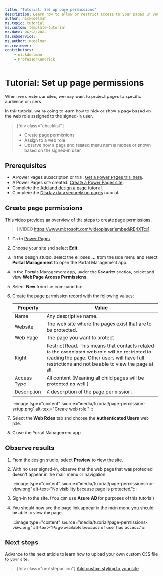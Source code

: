 ```yaml
---
title: "Tutorial: Set up page permissions"
description: Learn how to allow or restrict access to your pages in your site.
author: nickdoelman
ms.topic: tutorial
ms.custom: template-tutorial
ms.date: 06/02/2022
ms.subservice:
ms.author: ndoelman 
ms.reviewer: 
contributors:
    - nickdoelman
    - ProfessorKendrick
---
```


# Tutorial: Set up page permissions 

When we create our sites, we may want to protect pages to specific audience or users.

In this tutorial, we're going to learn how to hide or show a page based on the web role assigned to the signed-in user.

> [!div class="checklist"]
> * Create page permissions
> * Assign to a web role
> * Observe how a page and related menu item is hidden or shown based on the signed-in user

## Prerequisites

- A Power Pages subscription or trial. [Get a Power Pages trial here](trial-signup.md).
- A Power Pages site created. [Create a Power Pages site](create-manage.md).
- Complete the [Add and design a page](tutorial-add-webpage.md) tutorial.
- Complete the [Display data securely on pages](tutorial-display-data-securely.md) tutorial.

## Create page permissions

This video provides an overview of the steps to create page permissions.

> [!VIDEO https://www.microsoft.com/videoplayer/embed/RE4XTcs]

1. Go to [Power Pages](https://make.powerpages.microsoft.com/).

1. Choose your site and select **Edit**. 

1. In the design studio, select the ellipses **...** from the side menu and select **Portal Management** to open the Portal Management app.

1. In the Portals Management app, under the **Security** section, select and view **Web Page Access Permissions**.

1. Select **New** from the command bar.

1. Create the page permission record with the following values:

    | Property | Value |
    | - | - |
    | Name | Any descriptive name. |
    | Website | The web site where the pages exist that are to be protected. |
    | Web Page | The page you want to protect |
    | Right | Restrict Read. This means that contacts related to the associated web role will be restricted to reading the page. Other users will have full restrictions and not be able to view the page at all. |
    | Access Type | All content (Meaning all child pages will be protected as well.) |
    | Description | A description of the page permission. |
    
    :::image type="content" source="media/tutorial/page-permission-setup.png" alt-text="Create web role.":::

1. Select the **Web Roles** tab and choose the **Authenticated Users** web role.

1. Close the Portal Management app.

## Observe results

1. From the design studio, select **Preview** to view the site.

1. With no user signed-in, observe that the web page that was protected doesn't appear in the main menu or navigation.

    :::image type="content" source="media/tutorial/page-permissions-no-view.png" alt-text="No visibility because page is protected.":::

1. Sign-in to the site. (You can use **Azure AD** for purposes of this tutorial)

1. You should now see the page link appear in the main menu you should be able to view the page.

    :::image type="content" source="media/tutorial/page-permissions-view.png" alt-text="Page available because of user has access.":::

## Next steps

Advance to the next article to learn how to upload your own custom CSS file to your site.
> [!div class="nextstepaction"]
> [Add custom styling to your site](tutorial-add-custom-style.md)

